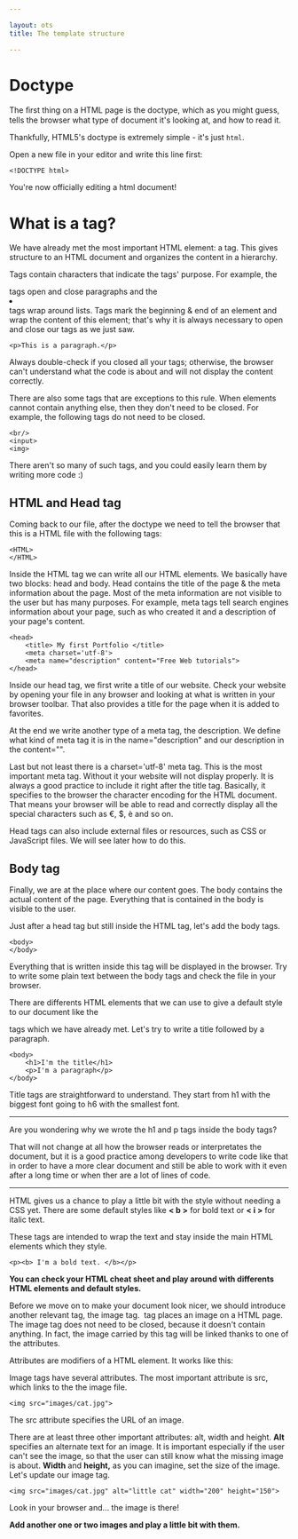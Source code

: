 ```yaml
---

layout: ots
title: The template structure

---
```


# Doctype

The ﬁrst thing on a HTML page is the doctype, which as you might guess, 
tells the browser what type of document it's looking at, and how to read it.

Thankfully, HTML5's doctype is extremely simple - it's just `html`.

Open a new file in your editor and write this line first:

    <!DOCTYPE html>

You're now officially editing a html document!

# What is a tag?

We have already met the most important HTML element: a tag.
This gives structure to an HTML document and organizes the 
content in a hierarchy.

Tags contain characters that indicate the tags' purpose. For example, the <p></p> tags open and close paragraphs and the <li></li> tags wrap around lists.
Tags mark the beginning & end of an element and wrap the content of this element;
that's why it is always necessary to open and close our tags as we just saw.

	<p>This is a paragraph.</p>

Always double-check if you closed all your tags; otherwise, the browser can't understand what
the code is about and will not display the content correctly.

There are also some tags that are exceptions to this rule. When elements cannot contain anything else, then they don't need to be closed. For example, the following tags do not need to be closed.

	<br/>
	<input>
	<img>

There aren't so many of such tags, and you could easily learn them by writing more code :)

## HTML and Head tag

Coming back to our file, after the doctype we need to tell the browser that 
this is a HTML file with the following tags:

	<HTML>
	</HTML>

Inside the HTML tag we can write all our HTML elements.
We basically have two blocks: head and body.
Head contains the title of the page & the meta information about the page.
Most of the meta information are not visible to the user but has many purposes.
For example, meta tags tell search engines information about your page, such as who created it and a description of your page's content.

	<head>
		<title> My first Portfolio </title>
		<meta charset='utf-8'> 
		<meta name="description" content="Free Web tutorials">
	</head>

Inside our head tag, we first write a title of our website.
Check your website by opening your file in any browser and looking at what is written in your browser toolbar. That also provides a title for the page when it is added to favorites.

At the end we write another type of a meta tag, the description. We define 
what kind of meta tag it is in the name="description" and our description in the content="".

Last but not least there is a charset='utf-8' meta tag. 
This is the most important meta tag. Without it your website will not display
properly. It is always a good practice to include it right after the title tag.
Basically, it specifies to the browser the character encoding for the HTML document.
That means your browser will be able to read and correctly display all the special characters such as
€, $, è and so on.

Head tags can also include external files or resources, such as CSS or JavaScript files.
We will see later how to do this.

## Body tag

Finally, we are at the place where our content goes.
The body contains the actual content of the page. Everything that is contained in
the body is visible to the user.

Just after a head tag but still inside the HTML tag, let's add the body tags.

	<body>
	</body>

Everything that is written inside this tag will be displayed in
the browser.
Try to write some plain text between the body tags and check the file in your browser.

There are differents HTML elements that we can use to give a default style to 
our document like the <p></p> tags which we have already met.
Let's try to write a title followed by a paragraph.

	<body>
		<h1>I'm the title</h1>
		<p>I'm a paragraph</p>
	</body>

Title tags are straightforward to understand. They start from h1 with the biggest font going 
to h6 with the smallest font.

******

Are you wondering why we wrote the h1 and p tags inside the body tags?

That will not change at all how the browser reads or interpretates the document, but it
is a good practice among developers to write code like that in order to have a more clear 
document and still be able to work with it even after a long time or when ther are a lot of lines of code.

******

HTML gives us a chance to play a little bit with the style without needing a CSS yet.
There are some default styles like **< b >** for bold text or  **< i >** for italic text.

These tags are intended to wrap the text and stay inside the main HTML elements which 
they style.

	<p><b> I'm a bold text. </b></p>

**You can check your HTML cheat sheet and play around with differents HTML
elements and default styles.**

Before we move on to make your document look nicer, we should introduce another relevant tag,
the image tag.
<img> tag places an image on a HTML page. 
The image tag does not need to be closed, because it doesn't contain anything. In fact, the image
carried by this tag will be linked thanks to one of the attributes.

Attributes are modifiers of a HTML element. It works like this:
<tag attribute="value"></tag>

Image tags have several attributes. The most important attribute is src, which links to the 
the image file.

	<img src="images/cat.jpg">

The src attribute specifies the URL of an image. 

There are at least three other important attributes: alt, width and height.
**Alt** specifies an alternate text for an image. It is important especially if the user can't see the image, so that the user can still know what the missing image is about.
**Width** and **height,** as you can imagine, set the size of the image.
Let's update our image tag.

	<img src="images/cat.jpg" alt="little cat" width="200" height="150">

Look in your browser and... the image is there!

**Add another one or two images and play a little bit with them.**	





